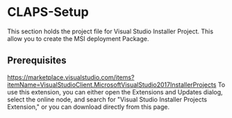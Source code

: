 # CLAPS-Setup </br>
This section holds the project file for Visual Studio Installer Project. This allow you to create the MSI deployment Package.

## Prerequisites </br>
https://marketplace.visualstudio.com/items?itemName=VisualStudioClient.MicrosoftVisualStudio2017InstallerProjects
To use this extension, you can either open the Extensions and Updates dialog, select the online node, and search for "Visual Studio Installer Projects Extension," or you can download directly from this page.


